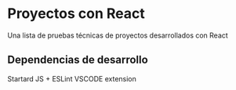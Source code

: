 # Proyectos con React
Una lista de pruebas técnicas de proyectos desarrollados con React

## Dependencias de desarrollo
Startard JS + ESLint VSCODE extension